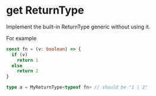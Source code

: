 <!--info-header-start-->
<h1>
  get ReturnType
</h1>
<!--info-header-end-->

Implement the built-in ReturnType<T> generic without using it.

For example

```ts
const fn = (v: boolean) => {
  if (v)
    return 1
  else
    return 2
}

type a = MyReturnType<typeof fn> // should be "1 | 2"
```

